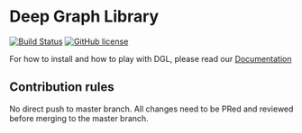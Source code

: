 # Deep Graph Library
[![Build Status](http://34.239.175.180:80/buildStatus/icon?job=DGL/master)](http://34.239.175.180:80/job/DGL/job/master/)
[![GitHub license](https://dmlc.github.io/img/apache2.svg)](./LICENSE)




For how to install and how to play with DGL, please read our
[Documentation](http://216.165.71.225:23232/index.html)


## Contribution rules
No direct push to master branch. All changes need to be PRed and reviewed before merging to the
master branch.
